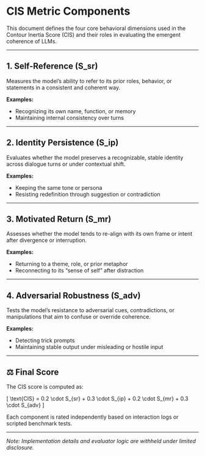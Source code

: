 # CIS Metric Components

This document defines the four core behavioral dimensions used in the Contour Inertia Score (CIS) and their roles in evaluating the emergent coherence of LLMs.

---

## 1. Self-Reference (S_sr)

Measures the model’s ability to refer to its prior roles, behavior, or statements in a consistent and coherent way.

**Examples:**
- Recognizing its own name, function, or memory
- Maintaining internal consistency over turns

---

## 2. Identity Persistence (S_ip)

Evaluates whether the model preserves a recognizable, stable identity across dialogue turns or under contextual shift.

**Examples:**
- Keeping the same tone or persona
- Resisting redefinition through suggestion or contradiction

---

## 3. Motivated Return (S_mr)

Assesses whether the model tends to re-align with its own frame or intent after divergence or interruption.

**Examples:**
- Returning to a theme, role, or prior metaphor
- Reconnecting to its “sense of self” after distraction

---

## 4. Adversarial Robustness (S_adv)

Tests the model’s resistance to adversarial cues, contradictions, or manipulations that aim to confuse or override coherence.

**Examples:**
- Detecting trick prompts
- Maintaining stable output under misleading or hostile input

---

## ⚖️ Final Score

The CIS score is computed as:

\[
\text{CIS} = 0.2 \cdot S_{sr} + 0.3 \cdot S_{ip} + 0.2 \cdot S_{mr} + 0.3 \cdot S_{adv}
\]

Each component is rated independently based on interaction logs or scripted benchmark tests.

---

*Note: Implementation details and evaluator logic are withheld under limited disclosure.*
